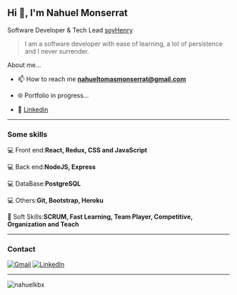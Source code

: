 ## Hi 👋, I'm Nahuel Monserrat
Software Developer & Tech Lead <a href="https://www.soyhenry.com/">soyHenry</a>

> I am a software developer with ease of learning, a lot of persistence and I never surrender.

About me...

- 📫 How to reach me **nahueltomasmonserrat@gmail.com**

- 🌐 Portfolio in progress...

- 👔 <a href="https://www.linkedin.com/in/nahuelmonserrat/">Linkedin</a>



---


<h3 align="left">Some skills</h3>

💻 Front end:**React, Redux, CSS and JavaScript** 

💻 Back end:**NodeJS, Express** 

💻 DataBase:**PostgreSQL**

💻 Others:**Git, Bootstrap, Heroku**

🤝 Soft Skills:**SCRUM, Fast Learning, Team Player, Competitive, Organization and Teach**

---

<h3 align="left">Contact</h3>

[![Gmail](https://img.shields.io/badge/-GMAIL-D14836?style=for-the-badge&logo=gmail&logoColor=white)](mailto:nahueltomasmonserrat@gmail.com)
[![LinkedIn](https://img.shields.io/badge/-LINKEDIN-0077B5?style=for-the-badge&logo=linkedin&logoColor=white)](https://www.linkedin.com/in/https://www.linkedin.com/in/nahuelmonserrat//)

---


<p><img align="center" src="https://github-readme-streak-stats.herokuapp.com/?user=nahuelkbx&" alt="nahuelkbx" /></p>






